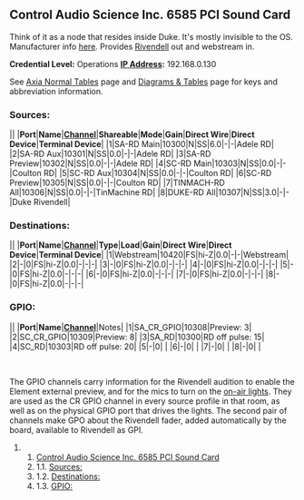 Control Audio Science Inc. 6585 PCI Sound Card
----------------------------------------------

Think of it as a node that resides inside Duke. It's mostly invisible to the OS. Manufacturer info [here](http://www.audioscience.com/internet/products/cobranet/asi6585.htm "http://www.audioscience.com/internet/products/cobranet/asi6585.htm"). Provides [Rivendell](https://wiki.wmfo.org/Operations/Rivendell#ASI_SoundCard "Rivendell") out and webstream in.

**Credential Level:** Operations
 **[IP Address](https://wiki.wmfo.org/index.php?title=Operations/Diagrams_%26_Tables/IP_Address_Space "IP Address Space"):** 192.168.0.130

See [Axia Normal Tables](/Operations/Diagrams_%26_Tables/Axia_Normal_Tables "Operations/Diagrams_%26_Tables/Axia_Normal_Tables") page and [Diagrams & Tables](https://wiki.wmfo.org/index.php?title=Operations/Diagrams_%26_Tables "Diagrams & Tables") page for keys and abbreviation information.

### Sources:

||
|**Port**|**Name**|[**Channel**](https://wiki.wmfo.org/index.php?title=Operations/Diagrams_%26_Tables/LW_Address_Space "LW Address Space")|**Shareable**|**Mode**|**Gain**|**Direct Wire**|**Direct Device**|**Terminal Device**|
|1|SA-RD Main|10300|N|SS|6.0|-|-|Adele RD|
|2|SA-RD Aux|10301|N|SS|0.0|-|-|Adele RD|
|3|SA-RD Preview|10302|N|SS|0.0|-|-|Adele RD|
|4|SC-RD Main|10303|N|SS|0.0|-|-|Coulton RD|
|5|SC-RD Aux|10304|N|SS|0.0|-|-|Coulton RD|
|6|SC-RD Preview|10305|N|SS|0.0|-|-|Coulton RD|
|7|TINMACH-RD All|10306|N|SS|0.0|-|-|TinMachine RD|
|8|DUKE-RD All|10307|N|SS|3.0|-|-|Duke Rivendell|

### Destinations:

||
|**Port**|**Name**|[**Channel**](https://wiki.wmfo.org/index.php?title=Operations/Diagrams_%26_Tables/LW_Address_Space "LW Address Space")|**Type**|**Load**|**Gain**|**Direct Wire**|**Direct Device**|**Terminal Device**|
|1|Webstream|10420|FS|hi-Z|0.0|-|-|Webstream|
|2|-|0|FS|hi-Z|0.0|-|-|-|
|3|-|0|FS|hi-Z|0.0|-|-|-|
|4|-|0|FS|hi-Z|0.0|-|-|-|
|5|-|0|FS|hi-Z|0.0|-|-|-|
|6|-|0|FS|hi-Z|0.0|-|-|-|
|7|-|0|FS|hi-Z|0.0|-|-|-|
|8|-|0|FS|hi-Z|0.0|-|-|-|

### GPIO:

||
|**Port**|**Name**|[**Channel**](https://wiki.wmfo.org/index.php?title=Operations/Diagrams_%26_Tables/LW_Address_Space "LW Address Space")|Notes|
|1|SA\_CR\_GPIO|10308|Preview: 3|
|2|SC\_CR\_GPIO|10309|Preview: 8|
|3|SA\_RD|10300|RD off pulse: 15|
|4|SC\_RD|10303|RD off pulse: 20|
|5|-|0| |
|6|-|0| |
|7|-|0| |
|8|-|0| |

 

The GPIO channels carry information for the Rivendell audition to enable the Element external preview, and for the mics to turn on the [on-air lights](https://wiki.wmfo.org/index.php?title=Operations/Diagrams_%26_Tables/GPIO_Spec/On_Air_Lights "On Air Lights"). They are used as the CR GPIO channel in every source profile in that room, as well as on the physical GPIO port that drives the lights. The second pair of channels make GPO about the Rivendell fader, added automatically by the board, available to Rivendell as GPI.

1.  1. [Control Audio Science Inc. 6585 PCI Sound Card](#Control_Audio_Science_Inc..C2.A06585_PCI_Sound_Card)
    1.  1.1. [Sources:](#Sources:)
    2.  1.2. [Destinations:](#Destinations:)
    3.  1.3. [GPIO:](#GPIO:)


